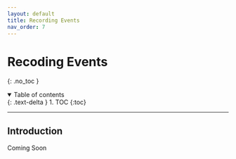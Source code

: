 ```yaml
---
layout: default
title: Recording Events
nav_order: 7
---
```


# Recoding Events
{: .no_toc }

<details open markdown="block">
  <summary>
    Table of contents
  </summary>
  {: .text-delta }
1. TOC
{:toc}
</details>

---

## Introduction

Coming Soon
